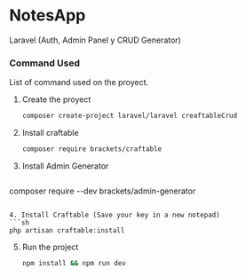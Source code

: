 # NotesApp
Laravel (Auth, Admin Panel y CRUD Generator)


 
### Command Used

List of command used on the proyect.

1. Create the proyect
   ```sh
   composer create-project laravel/laravel creaftableCrud
   ```

2. Install craftable
   ```sh
   composer require brackets/craftable
   ```

3. Install Admin Generator
   ```sh
  composer require --dev brackets/admin-generator
   ```

4. Install Craftable (Save your key in a new notepad)
   ```sh
   php artisan craftable:install  
   ```

5. Run the project
   ```sh
   npm install && npm run dev  
   ```






